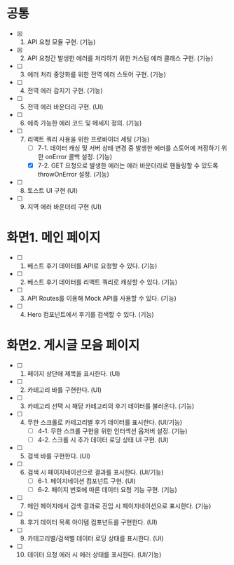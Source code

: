 # 공통

- [x] 1. API 요청 모듈 구현. (기능)
- [x] 2. API 요청간 발생한 에러를 처리하기 위한 커스텀 에러 클래스 구현. (기능)
- [ ] 3. 에러 처리 중앙화를 위한 전역 에러 스토어 구현. (기능)
- [ ] 4. 전역 에러 감지기 구현. (기능)
- [ ] 5. 전역 에러 바운더리 구현. (UI)
- [ ] 6. 에측 가능한 에러 코드 및 메세지 정의. (기능)
- [ ] 7. 리액트 쿼리 사용을 위한 프로바이더 세팅 (기능)
     - [ ] 7-1. 데이터 캐싱 및 서버 상태 변경 중 발생한 에러를 스토어에 저정하기 위한 onError 콜백 설정. (기능)
     - [x] 7-2. GET 요청으로 발생한 에러는 에러 바운더리로 핸들링할 수 있도록 throwOnError 설정. (기능)
- [ ] 8. 토스트 UI 구현 (UI)
- [ ] 9. 지역 에러 바운더리 구현 (UI)

# 화면1. 메인 페이지

- [ ] 1. 베스트 후기 데이터를 API로 요청할 수 있다. (기능)
- [ ] 2. 베스트 후기 데이터를 리액트 쿼리로 캐싱할 수 있다. (기능)
- [ ] 3. API Routes를 이용해 Mock API를 사용할 수 있다. (기능)
- [ ] 4. Hero 컴포넌트에서 후기를 검색할 수 있다. (기능)

# 화면2. 게시글 모음 페이지

- [ ] 1. 페이지 상단에 제목을 표시한다. (UI)
- [ ] 2. 카테고리 바를 구현한다. (UI)
- [ ] 3. 카테고리 선택 시 해당 카테고리의 후기 데이터를 불러온다. (기능)
- [ ] 4. 무한 스크롤로 카테고리별 후기 데이터를 표시한다. (UI/기능)
     - [ ] 4-1. 무한 스크롤 구현을 위한 인터섹션 옵저버 설정. (기능)
     - [ ] 4-2. 스크롤 시 추가 데이터 로딩 상태 UI 구현. (UI)
- [ ] 5. 검색 바를 구현한다. (UI)
- [ ] 6. 검색 시 페이지네이션으로 결과를 표시한다. (UI/기능)
     - [ ] 6-1. 페이지네이션 컴포넌트 구현. (UI)
     - [ ] 6-2. 페이지 번호에 따른 데이터 요청 기능 구현. (기능)
- [ ] 7. 메인 페이지에서 검색 결과로 진입 시 페이지네이션으로 표시한다. (기능)
- [ ] 8. 후기 데이터 목록 아이템 컴포넌트를 구현한다. (UI)
- [ ] 9. 카테고리별/검색별 데이터 로딩 상태를 표시한다. (UI)
- [ ] 10. 데이터 요청 에러 시 에러 상태를 표시한다. (UI/기능)
